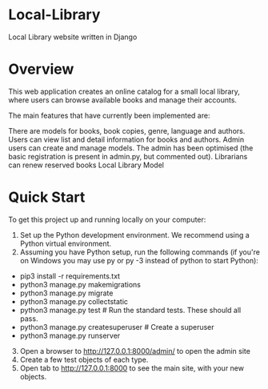 # Local-Library
Local Library website written in Django

# Overview
This web application creates an online catalog for a small local library, where users can browse available books and manage their accounts.

The main features that have currently been implemented are:

There are models for books, book copies, genre, language and authors.
Users can view list and detail information for books and authors.
Admin users can create and manage models. The admin has been optimised (the basic registration is present in admin.py, but commented out).
Librarians can renew reserved books
Local Library Model

# Quick Start
To get this project up and running locally on your computer:

1. Set up the Python development environment. We recommend using a Python virtual environment.
2. Assuming you have Python setup, run the following commands (if you're on Windows you may use py or py -3 instead of python to start Python):
  - pip3 install -r requirements.txt
  - python3 manage.py makemigrations
  - python3 manage.py migrate
  - python3 manage.py collectstatic
  - python3 manage.py test # Run the standard tests. These should all pass.
  - python3 manage.py createsuperuser # Create a superuser
  - python3 manage.py runserver
3. Open a browser to http://127.0.0.1:8000/admin/ to open the admin site
4. Create a few test objects of each type.
5. Open tab to http://127.0.0.1:8000 to see the main site, with your new objects.
